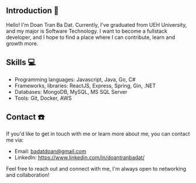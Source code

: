 ## Introduction :mega:

Hello! I'm Doan Tran Ba Dat. Currently, I've graduated from UEH University, and my major is Software Technology. I want to become a fullstack developer, and I hope to find a place where I can contribute, learn and growth more.

## Skills :computer:

- Programming languages: Javascript, Java, Go, C#
- Frameworks, libraries: ReactJS, Express, Spring, Gin, .NET
- Databases: MongoDB, MySQL, MS SQL Server
- Tools: Git, Docker, AWS

## Contact :phone:

If you'd like to get in touch with me or learn more about me, you can contact me via:

- Email: badatdoan@gmail.com 
- LinkedIn: https://www.linkedin.com/in/doantranbadat/


Feel free to reach out and connect with me, I'm always open to networking and collaboration!
